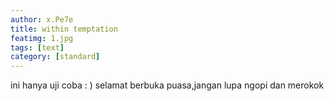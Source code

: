 ```yaml
---
author: x.Pe7e
title: within temptation
featimg: 1.jpg
tags: [text]
category: [standard]
---
```

ini hanya uji coba : )
selamat berbuka puasa,jangan lupa ngopi dan merokok 
